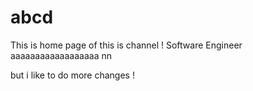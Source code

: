 # abcd

This is home page of
this is channel !
Software Engineer aaaaaaaaaaaaaaaaaa nn

but i like to do more changes !
